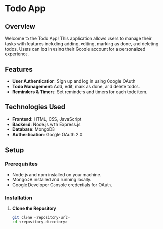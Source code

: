# Todo App

## Overview

Welcome to the Todo App! This application allows users to manage their tasks with features including adding, editing, marking as done, and deleting todos. Users can log in using their Google account for a personalized experience.

## Features

- **User Authentication**: Sign up and log in using Google OAuth.
- **Todo Management**: Add, edit, mark as done, and delete todos.
- **Reminders & Timers**: Set reminders and timers for each todo item.

## Technologies Used

- **Frontend**: HTML, CSS, JavaScript
- **Backend**: Node.js with Express.js
- **Database**: MongoDB
- **Authentication**: Google OAuth 2.0

## Setup

### Prerequisites

- Node.js and npm installed on your machine.
- MongoDB installed and running locally.
- Google Developer Console credentials for OAuth.

### Installation

1. **Clone the Repository**

   ```bash
   git clone <repository-url>
   cd <repository-directory>
